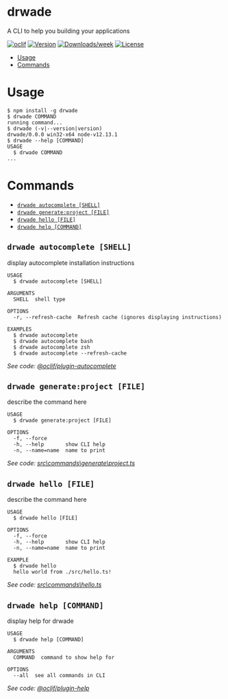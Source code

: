 drwade
======

A CLI to help you building your applications 

[![oclif](https://img.shields.io/badge/cli-oclif-brightgreen.svg)](https://oclif.io)
[![Version](https://img.shields.io/npm/v/drwade.svg)](https://npmjs.org/package/drwade)
[![Downloads/week](https://img.shields.io/npm/dw/drwade.svg)](https://npmjs.org/package/drwade)
[![License](https://img.shields.io/npm/l/drwade.svg)](https://github.com/Dr-Wade/drwade-cli/blob/master/package.json)

<!-- toc -->
* [Usage](#usage)
* [Commands](#commands)
<!-- tocstop -->
# Usage
<!-- usage -->
```sh-session
$ npm install -g drwade
$ drwade COMMAND
running command...
$ drwade (-v|--version|version)
drwade/0.0.0 win32-x64 node-v12.13.1
$ drwade --help [COMMAND]
USAGE
  $ drwade COMMAND
...
```
<!-- usagestop -->
# Commands
<!-- commands -->
* [`drwade autocomplete [SHELL]`](#drwade-autocomplete-shell)
* [`drwade generate:project [FILE]`](#drwade-generateproject-file)
* [`drwade hello [FILE]`](#drwade-hello-file)
* [`drwade help [COMMAND]`](#drwade-help-command)

## `drwade autocomplete [SHELL]`

display autocomplete installation instructions

```
USAGE
  $ drwade autocomplete [SHELL]

ARGUMENTS
  SHELL  shell type

OPTIONS
  -r, --refresh-cache  Refresh cache (ignores displaying instructions)

EXAMPLES
  $ drwade autocomplete
  $ drwade autocomplete bash
  $ drwade autocomplete zsh
  $ drwade autocomplete --refresh-cache
```

_See code: [@oclif/plugin-autocomplete](https://github.com/oclif/plugin-autocomplete/blob/v0.2.0/src\commands\autocomplete\index.ts)_

## `drwade generate:project [FILE]`

describe the command here

```
USAGE
  $ drwade generate:project [FILE]

OPTIONS
  -f, --force
  -h, --help       show CLI help
  -n, --name=name  name to print
```

_See code: [src\commands\generate\project.ts](https://github.com/Dr-Wade/drwade-cli/blob/v0.0.0/src\commands\generate\project.ts)_

## `drwade hello [FILE]`

describe the command here

```
USAGE
  $ drwade hello [FILE]

OPTIONS
  -f, --force
  -h, --help       show CLI help
  -n, --name=name  name to print

EXAMPLE
  $ drwade hello
  hello world from ./src/hello.ts!
```

_See code: [src\commands\hello.ts](https://github.com/Dr-Wade/drwade-cli/blob/v0.0.0/src\commands\hello.ts)_

## `drwade help [COMMAND]`

display help for drwade

```
USAGE
  $ drwade help [COMMAND]

ARGUMENTS
  COMMAND  command to show help for

OPTIONS
  --all  see all commands in CLI
```

_See code: [@oclif/plugin-help](https://github.com/oclif/plugin-help/blob/v3.2.0/src\commands\help.ts)_
<!-- commandsstop -->
